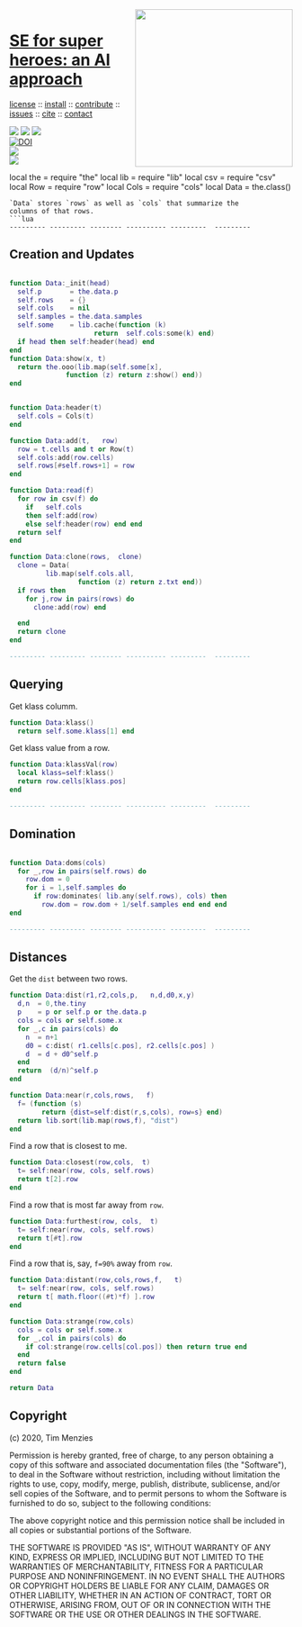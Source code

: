 <a class=sehero name=top> 
<img align=right width=280 src="https://images-wixmp-ed30a86b8c4ca887773594c2.wixmp.com/f/2c218305-10f7-4dc5-b98c-8944ea7c6b98/d92z77z-85f30213-a950-43e6-93aa-ca906c6b4aac.jpg?token=eyJ0eXAiOiJKV1QiLCJhbGciOiJIUzI1NiJ9.eyJzdWIiOiJ1cm46YXBwOiIsImlzcyI6InVybjphcHA6Iiwib2JqIjpbW3sicGF0aCI6IlwvZlwvMmMyMTgzMDUtMTBmNy00ZGM1LWI5OGMtODk0NGVhN2M2Yjk4XC9kOTJ6Nzd6LTg1ZjMwMjEzLWE5NTAtNDNlNi05M2FhLWNhOTA2YzZiNGFhYy5qcGcifV1dLCJhdWQiOlsidXJuOnNlcnZpY2U6ZmlsZS5kb3dubG9hZCJdfQ.BY_xZ9vtOug8jM-lzpvybhtGb2rItxHbWs1sDGlNEAY">
<h1><a href="/README.md#top">SE for super heroes: an AI approach</a></h1> 
<p> <a
href="https://github.com/sehero/lua/blob/master/LICENSE">license</a> :: <a
href="https://github.com/sehero/lua/blob/master/INSTALL.md#top">install</a> :: <a
href="https://github.com/sehero/lua/blob/master/CODE_OF_CONDUCT.md#top">contribute</a> :: <a
href="https://github.com/sehero/lua/issues">issues</a> :: <a
href="https://github.com/sehero/lua/blob/master/CITATION.md#top">cite</a> :: <a
href="https://github.com/sehero/lua/blob/master/CONTACT.md#top">contact</a> </p><p> 
<img src="https://img.shields.io/badge/license-mit-red">   
<img src="https://img.shields.io/badge/language-lua-orange">    
<img src="https://img.shields.io/badge/purpose-ai,se-blueviolet"><br>
<a href="https://zenodo.org/badge/latestdoi/263210595"><img src="https://zenodo.org/badge/263210595.svg" alt="DOI"></a><br>
<img src="https://img.shields.io/badge/platform-mac,*nux-informational"><br>
<a href="https://travis-ci.org/github/sehero/lua"><img 
src="https://travis-ci.org/sehero/lua.svg?branch=master"></a><br>  
</p>
local the = require "the"
local lib  = require "lib"
local csv  = require "csv"
local Row  = require "row"
local Cols = require "cols"
local Data = the.class()

```
`Data` stores `rows` as well as `cols` that summarize the
columns of that rows.
```lua
--------- --------- -------- ---------- ---------  ---------  
```
## Creation and Updates
```lua

function Data:_init(head)
  self.p       = the.data.p 
  self.rows    = {}
  self.cols    = nil
  self.samples = the.data.samples
  self.some    = lib.cache(function (k)
                     return  self.cols:some(k) end)
  if head then self:header(head) end
end
function Data:show(x, t)
  return the.ooo(lib.map(self.some[x],
              function (z) return z:show() end))
end


function Data:header(t) 
  self.cols = Cols(t) 
end

function Data:add(t,   row)
  row = t.cells and t or Row(t) 
  self.cols:add(row.cells)
  self.rows[#self.rows+1] = row
end

function Data:read(f)
  for row in csv(f) do
    if   self.cols 
    then self:add(row) 
    else self:header(row) end end
  return self
end

function Data:clone(rows,  clone)
  clone = Data( 
         lib.map(self.cols.all, 
                 function (z) return z.txt end))
  if rows then
    for j,row in pairs(rows) do 
      clone:add(row) end 

  end
  return clone
end

--------- --------- -------- ---------- ---------  ---------  
```
## Querying
Get klass columm.
```lua
function Data:klass() 
  return self.some.klass[1] end

```
Get klass value from a row.
```lua
function Data:klassVal(row) 
  local klass=self:klass()
  return row.cells[klass.pos]
end

--------- --------- -------- ---------- ---------  ---------  
```
## Domination
```lua

function Data:doms(cols)
  for _,row in pairs(self.rows) do
    row.dom = 0
    for i = 1,self.samples do
      if row:dominates( lib.any(self.rows), cols) then
        row.dom = row.dom + 1/self.samples end end end
end

--------- --------- -------- ---------- ---------  ---------  
```
## Distances
Get the `dist` between two rows.
```lua
function Data:dist(r1,r2,cols,p,   n,d,d0,x,y)
  d,n  = 0,the.tiny
  p    = p or self.p or the.data.p
  cols = cols or self.some.x
  for _,c in pairs(cols) do
    n  = n+1
    d0 = c:dist( r1.cells[c.pos], r2.cells[c.pos] )
    d  = d + d0^self.p
  end
  return  (d/n)^self.p
end

function Data:near(r,cols,rows,   f)
  f= (function (s) 
        return {dist=self:dist(r,s,cols), row=s} end)
  return lib.sort(lib.map(rows,f), "dist")
end

```
Find a row that is closest to me.
```lua
function Data:closest(row,cols,  t) 
  t= self:near(row, cols, self.rows)
  return t[2].row
end

```
Find a row that is most far away from `row`.
```lua
function Data:furthest(row, cols,  t) 
  t= self:near(row, cols, self.rows)
  return t[#t].row
end

```
Find a row that is, say, `f=90%` away from `row`. 
```lua
function Data:distant(row,cols,rows,f,   t)
  t= self:near(row, cols, self.rows)
  return t[ math.floor((#t)*f) ].row
end

function Data:strange(row,cols)
  cols = cols or self.some.x
  for _,col in pairs(cols) do
    if col:strange(row.cells[col.pos]) then return true end
  end
  return false
end

return Data
```


## Copyright

(c) 2020, Tim Menzies

Permission is hereby granted, free of charge, to any person obtaining a copy
of this software and associated documentation files (the "Software"), to deal
in the Software without restriction, including without limitation the rights
to use, copy, modify, merge, publish, distribute, sublicense, and/or sell
copies of the Software, and to permit persons to whom the Software is
furnished to do so, subject to the following conditions:

The above copyright notice and this permission notice shall be included in all
copies or substantial portions of the Software.

THE SOFTWARE IS PROVIDED "AS IS", WITHOUT WARRANTY OF ANY KIND, EXPRESS OR
IMPLIED, INCLUDING BUT NOT LIMITED TO THE WARRANTIES OF MERCHANTABILITY,
FITNESS FOR A PARTICULAR PURPOSE AND NONINFRINGEMENT. IN NO EVENT SHALL THE
AUTHORS OR COPYRIGHT HOLDERS BE LIABLE FOR ANY CLAIM, DAMAGES OR OTHER
LIABILITY, WHETHER IN AN ACTION OF CONTRACT, TORT OR OTHERWISE, ARISING FROM,
OUT OF OR IN CONNECTION WITH THE SOFTWARE OR THE USE OR OTHER DEALINGS IN THE
SOFTWARE.

